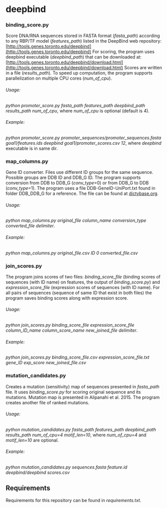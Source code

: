# deepbind

### binding_score.py

Score DNA/RNA sequences stored in FASTA format (_fasta_path_) according to any RBP/TF
model (_features_path_) listed in the DeepBind web repository:
[http://tools.genes.toronto.edu/deepbind](http://tools.genes.toronto.edu/deepbind)
For scoring, the program uses deepbind executable (_deepbind_path_) that can be downloaded at:
[http://tools.genes.toronto.edu/deepbind/download.html](http://tools.genes.toronto.edu/deepbind/download.html)
Scores are written in a file (_results_path_). To speed up computation,
the program supports parallelization on multiple CPU cores (_num_of_cpu_).


###### Usage:
_python promoter_score.py fasta_path features_path deepbind_path results_path num_of_cpu_,
where _num_of_cpu_ is optional (default is 4).

###### Example:
_python promoter_score.py promoter_sequences/promoter_sequences.fasta
goal1/features.ids deepbind goal1/promoter_scores.csv 12_,
where _deepbind_ executable is in same dir.

### map_columns.py

Gene ID converter. Files use different ID groups for the same sequence. Possible groups are DDB ID and DDB_G ID.
The program supports conversion from DDB to DDB_G (_conv_type_=0) or from DDB_G to DDB (_conv_type_=1). 
The program uses a file DDB-GeneID-UniPort.txt found in folder DDB_DDB_G for a reference. The file can be found at
[dictybase.org](http://dictybase.org/db/cgi-bin/dictyBase/download/download.pl?area=general&ID=DDB-GeneID-UniProt.txt).

###### Usage:
_python map_columns.py original_file column_name conversion_type converted_file delimiter_.

###### Example:
_python map_columns.py original_file.csv ID 0 converted_file.csv_

### join_scores.py

The program joins scores of two files: _binding_score_file_ (binding scores of sequences (with ID name) on features,
the output of _binding_score.py_) and _expression_score_file_ (expression scores of sequences (with ID name). For all
pairs of sequences (sequence of same ID that exist in both files) the program saves binding scores along with
expression score.

###### Usage:
_python join_scores.py binding_score_file expression_score_file column_ID_name column_score_name
new_joined_file delimiter_.

###### Example:
_python join_scores.py binding_score_file.csv expression_score_file.txt gene_ID exp_score new_joined_file.csv_

### mutation_candidates.py

Creates a mutation (sensitivity) map of sequences presented in _fasta_path_ file. It uses _binding_score.py_ for scoring
original sequence and its mutations. Mutation map is presented in
Alipanahi et al. 2015. The program creates another file of ranked mutations.

###### Usage:
_python mutation_candidates.py fasta_path features_path deepbind_path results_path num_of_cpu=4
motif_len=10_, where _num_of_cpu=4_ and _motif_len=10_ are optional.

###### Example:
_python mutation_candidates.py sequences.fasta feature.id deepbind/deepbind scores.csv_

## Requirements    
Requirements for this repository can be found in _requirements.txt_.

